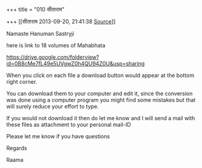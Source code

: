 +++
title = "010 सीताराम"

+++
[[सीताराम	2013-09-20, 21:41:38 [Source](https://groups.google.com/g/samskrita/c/Ok69FE-k2hU)]]



Namaste Hanuman Sastryji

here is link to 18 volumes of Mahabhata

<https://drive.google.com/folderview?id=0B8cMe7fL49e5UVgwZ0h4QU94Z0U&usp=sharing>  

  

When you click on each file a download button would appear at the bottom right corner.

You can download them to your computer and edit it, since the conversion was done using a computer program you might find some mistakes but that will surely reduce your effort to type.

  

If you would not download it then do let me know and I will send a mail with these files as attachment to your personal mail-ID

  

Please let me know if you have questions

Regards

Raama


